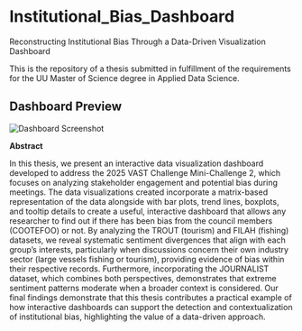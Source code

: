 # Institutional_Bias_Dashboard
Reconstructing Institutional Bias Through a Data-Driven Visualization Dashboard

This is the repository of a thesis submitted in fulfillment of the requirements for the UU Master of Science degree in Applied Data Science. 

## Dashboard Preview

![Dashboard Screenshot](./docs/Dashboard_PNG_Example.png)


**Abstract**

In this thesis, we present an interactive data visualization dashboard developed to address the 2025 VAST Challenge Mini-Challenge 2, which focuses on analyzing stakeholder engagement and 
potential bias during meetings. The data visualizations created incorporate a matrix-based representation of the data alongside with bar plots, trend lines, boxplots, and tooltip details to create
a useful, interactive dashboard that allows any researcher to find out if there has been bias from the council members (COOTEFOO) or not. By analyzing the TROUT (tourism) and FILAH
(fishing) datasets, we reveal systematic sentiment divergences that align with each group’s interests, particularly when discussions concern their own industry sector (large vessels fishing or
tourism), providing evidence of bias within their respective records. Furthermore, incorporating the JOURNALIST dataset, which combines both perspectives, demonstrates that extreme sentiment
patterns moderate when a broader context is considered. Our final findings demonstrate that this thesis contributes a practical example of how interactive dashboards can support the detection
and contextualization of institutional bias, highlighting the value of a data-driven approach.

